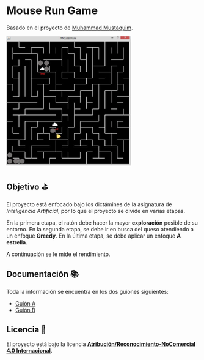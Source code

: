 # Mouse Run Game
Basado en el proyecto de [Muhammad Mustaquim](https://mouse-run.appspot.com/). 

<img src="https://github.com/manuelalferez/mouse-run/blob/master/images/portada.png" style="zoom:33%;" />



## Objetivo ⛳️

El proyecto está enfocado bajo los dictámines de la asignatura de *Inteligencia Artificial*, por lo que el proyecto se divide en varias etapas. 

En la primera etapa, el ratón debe hacer la mayor **exploración** posible de su entorno. En la segunda etapa, se debe ir en busca del queso atendiendo a un enfoque **Greedy**. En la última etapa, se debe aplicar un enfoque **A estrella**. 

A continuación se le mide el rendimiento. 



## Documentación 📚

Toda la información se encuentra en los dos guiones siguientes: 

* [Guión A](https://github.com/manuelalferez/mouse-run/blob/master/doc/guion-a.pdf)
* [Guión B](https://github.com/manuelalferez/mouse-run/blob/master/doc/guion-b.pdf)



## Licencia 📄

El proyecto está bajo la licencia **[Atribución/Reconocimiento-NoComercial 4.0 Internacional](https://creativecommons.org/licenses/by-nc/4.0/legalcode)**.
